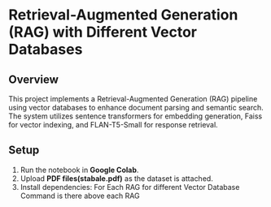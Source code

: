 # Retrieval-Augmented Generation (RAG) with Different Vector Databases

## Overview
This project implements a Retrieval-Augmented Generation (RAG) pipeline using vector databases to enhance document parsing and semantic search. The system utilizes sentence transformers for embedding generation, Faiss for vector indexing, and FLAN-T5-Small for response retrieval.

## Setup
1. Run the notebook in **Google Colab**.
2. Upload **PDF files(stabale.pdf)** as the dataset is attached.
3. Install dependencies: For Each RAG for different Vector Database Command is there above each RAG
